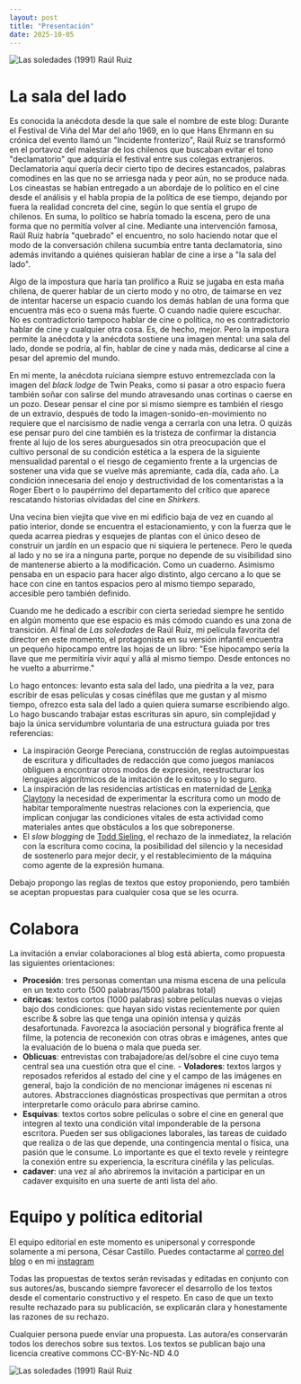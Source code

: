 ```yaml
---
layout: post
title: "Presentación"
date: 2025-10-05
---
```

<img src="{{ '/assets/images/las-soledades-llave.jpg' | relative_url }}" 
     alt="Las soledades (1991) Raúl Ruiz" 
     style="width:auto;max-height:463px;display:block;margin:auto;">

# La sala del lado

Es conocida la anécdota desde la que sale el nombre de este blog: Durante el Festival de Viña del Mar del año 1969, en lo que Hans Ehrmann en su crónica del evento llamó un "Incidente fronterizo", Raúl Ruiz se transformó en el portavoz del malestar de los chilenos que buscaban evitar el tono "declamatorio" que adquiría el festival entre sus colegas extranjeros. Declamatoria aquí quería decir cierto tipo de decires estancados, palabras comodines en las que no se arriesga nada y peor aún, no se produce nada. Los cineastas se habían entregado a un abordaje de lo político en el cine desde el análisis y el habla propia de la política de ese tiempo, dejando por fuera la realidad concreta del cine, según lo que sentía el grupo de chilenos. En suma, lo político se habría tomado la escena, pero de una forma que no permitía volver al cine. Mediante una intervención famosa, Raúl Ruiz habría "quebrado" el encuentro, no solo haciendo notar que el modo de la conversación chilena sucumbía entre tanta declamatoria, sino además invitando a quiénes quisieran hablar de cine a irse a "la sala del lado".

Algo de la impostura que haría tan prolífico a Ruiz se jugaba en esta maña chilena, de querer hablar de un cierto modo y no otro, de taimarse en vez de intentar hacerse un espacio cuando los demás hablan de una forma que encuentra más eco o suena más fuerte. O cuando nadie quiere escuchar. No es contradictorio tampoco hablar de cine o política, no es contradictorio hablar de cine y cualquier otra cosa. Es, de hecho, mejor. Pero la impostura permite la anécdota y la anécdota sostiene una imagen mental: una sala del lado, donde se podría, al fin, hablar de cine y nada más, dedicarse al cine a pesar del apremio del mundo. 

En mi mente, la anécdota ruiciana siempre estuvo entremezclada con la imagen del *black lodge* de Twin Peaks, como si pasar a otro espacio fuera también soñar con salirse del mundo atravesando unas cortinas o caerse en un pozo. Desear pensar el cine por si mismo siempre es también el riesgo de un extravío, después de todo la imagen-sonido-en-movimiento no requiere que el narcisismo de nadie venga a cerrarla con una letra. O quizás ese pensar puro del cine también es la tristeza de confirmar la distancia frente al lujo de los seres aburguesados sin otra preocupación que el cultivo personal de su condición estética a la espera de la siguiente mensualidad parental o el riesgo de cegamiento frente a la urgencias de sostener una vida que se vuelve más apremiante, cada día, cada año. La condición innecesaria del enojo y destructividad de los comentaristas a la Roger Ebert o lo paupérrimo del departamento del crítico que aparece rescatando historias olvidadas del cine en *Shirkers.*  

Una vecina bien viejita que vive en mi edificio baja de vez en cuando al patio interior, donde se encuentra el estacionamiento, y con la fuerza que le queda acarrea piedras y esquejes de plantas con el único deseo de construir un jardín en un espacio que ni siquiera le pertenece. Pero le queda al lado y no se ira a ninguna parte, porque no depende de su visibilidad sino de mantenerse abierto a la modificación. Como un cuaderno. Asimismo pensaba en un espacio para hacer algo distinto, algo cercano a lo que se hace con cine en tantos espacios pero al mismo tiempo separado, accesible pero también definido. 

Cuando me he dedicado a escribir con cierta seriedad siempre he sentido en algún momento que ese espacio es más cómodo cuando es una zona de transición. Al final de *Las soledades* de Raúl Ruiz, mi película favorita del director en este momento, el protagonista en su versión infantil encuentra un pequeño hipocampo entre las hojas de un libro: "Ese hipocampo sería la llave que me permitiría vivir aquí y allá al mismo tiempo. Desde entonces no he vuelto a aburrirme."

Lo hago entonces: levanto esta sala del lado, una piedrita a la vez, para escribir de esas películas y cosas cinéfilas que me gustan y al mismo tiempo, ofrezco esta sala del lado a quien quiera sumarse escribiendo algo. Lo hago buscando trabajar estas escrituras sin apuro, sin complejidad y bajo la única servidumbre voluntaria de una estructura guiada por tres referencias: 

- La inspiración George Pereciana, construcción de reglas autoimpuestas de escritura y dificultades de redacción que como juegos maniacos obliguen a encontrar otros modos de expresión, reestructurar los lenguajes algorítmicos de la imitación de lo exitoso y lo seguro.
- La inspiración de las residencias artísticas en maternidad de [Lenka Clayton](https://www.artistresidencyinmotherhood.com/)y la necesidad de experimentar la escritura como un modo de habitar temporalmente nuestras relaciones con la experiencia, que implican conjugar las condiciones vitales de esta actividad como materiales antes que obstáculos a los que sobreponerse. 
- El *slow blogging* de [Todd Sieling](https://web.archive.org/web/20180928021002/https://www.digitalmanifesto.net/manifestos/11/), el rechazo de la inmediatez, la relación con la escritura como cocina, la posibilidad del silencio y la necesidad de sostenerlo para mejor decir, y el restablecimiento de la máquina como agente de la expresión humana. 

Debajo propongo las reglas de textos que estoy proponiendo, pero también se aceptan propuestas para cualquier cosa que se les ocurra. 

# Colabora 

La invitación a enviar colaboraciones al blog está abierta, como propuesta las siguientes orientaciones:

- **Procesión**: tres personas comentan una misma escena de una película  en un texto corto (500 palabras/1500 palabras total)
- **cítricas**: textos cortos (1000 palabras) sobre películas nuevas o viejas bajo dos condiciones: que hayan sido vistas recientemente por quien escribe & sobre las que tenga una opinión intensa y quizás desafortunada. Favorezca la asociación personal y biográfica frente al filme, la potencia de reconexión con otras obras e imágenes, antes que la evaluación de lo buena o mala que pueda ser.
- **Oblicuas**: entrevistas con trabajadore/as del/sobre el cine cuyo tema central sea una cuestión otra que el cine. - **Voladores**: textos largos y reposados referidos al estado del cine y el campo de las imágenes en general, bajo la condición de no mencionar imágenes ni escenas ni autores. Abstracciones diagnósticas prospectivas que permitan a otros interpretarle como oráculo para abrirse camino. 
- **Esquivas**: textos cortos sobre películas o sobre el cine en general que integren al texto una condición vital imponderable de la persona escritora. Pueden ser sus obligaciones laborales, las tareas de cuidado que realiza o de las que depende, una contingencia mental o física, una pasión que le consume. Lo importante es que el texto revele y reintegre la conexión entre su experiencia, la escritura cinéfila y las películas.
- **cadaver**: una vez al año abriremos la invitación a participar en un cadaver exquisito en una suerte de anti lista del año.  

# Equipo y política editorial

El equipo editorial en este momento es unipersonal y corresponde solamente a mi persona, César Castillo. Puedes contactarme al [correo del blog](mailto:lasaladellado@gmail.com) o en mi [instagram](https://instagram.com/cvegces)

Todas las propuestas de textos serán revisadas y editadas en conjunto con sus autores/as, buscando siempre favorecer el desarrollo de los textos desde el comentario constructivo y el respeto. En caso de que un texto resulte rechazado para su publicación, se explicarán clara y honestamente las razones de su rechazo. 

Cualquier persona puede envíar una propuesta. Las autora/es conservarán todos los derechos sobre sus textos. Los textos se publican bajo una licencia creative commons CC-BY-Nc-ND 4.0 


<img src="{{ '/assets/images/las-soledades-llave-2.jpg' | relative_url }}" 
     alt="Las soledades (1991) Raúl Ruiz" 
     style="width:auto;max-height:463px;display:block;margin:auto;">
